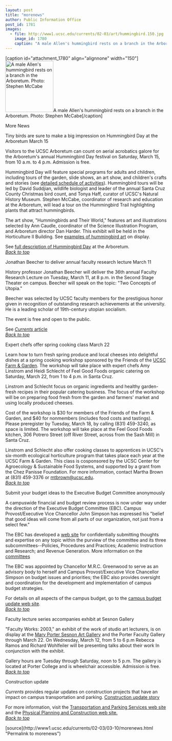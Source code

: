 ```yaml
---
layout: post
title: "morenews"
author: Public Information Office
post_id: 1781
images:
  - file: http://www1.ucsc.edu/currents/02-03/art/hummingbird.150.jpg
    image_id: 1780
    caption: "A male Allen's hummingbird rests on a branch in the Arboretum. Photo: Stephen McCabe"
---
```


[caption id="attachment_1780" align="alignnone" width="150"]<a href="http://localhost/mysite/wp-content/uploads/2003/03/hummingbird.150.jpg"><img class="size-full wp-image-1780" src="http://localhost/mysite/wp-content/uploads/2003/03/hummingbird.150.jpg" alt="A male Allen's hummingbird rests on a branch in the Arboretum. Photo: Stephen McCabe" width="150" height="159" /></a>A male Allen's hummingbird rests on a branch in the Arboretum. Photo: Stephen McCabe[/caption]
<p class="pagehead">
  More News
</p>
<p>
  <span class="sectionhead"><a name="birds" id="birds"></a>Tiny birds are sure to make a big impression on Hummingbird Day at the Arboretum March 15</span><br>
</p>
<p>
  Visitors to the UCSC Arboretum can count on aerial acrobatics galore for the Arboretum's annual Hummingbird Day festival on Saturday, March 15, from 10 a.m. to 4 p.m. Admission is free.
</p>
<p>
  Hummingbird Day will feature special programs for adults and children, including tours of the garden, slide shows, an art show, and children's crafts and stories (see <a href="http://www2.ucsc.edu/arboretum/HummingDay3.html">detailed schedule of activities</a>). Hummingbird tours will be led by David Suddjian, wildlife biologist and leader of the annual Santa Cruz County Christmas bird count, and Tonya Haff, curator of UCSC's Natural History Museum. Stephen McCabe, coordinator of research and education at the Arboretum, will lead a tour on the Hummingbird Trail highlighting plants that attract hummingbirds.<br>
</p>
<p>
  The art show, "Hummingbirds and Their World," features art and illustrations selected by Ann Caudle, coordinator of the Science Illustration Program, and Arboretum director Dan Harder. This exhibit will be held in the Horticulture II Building. See <a href="http://www2.ucsc.edu/arboretum/HummingDay4.html">examples of hummingbird art</a> on display.
</p>
<p>
  See <a href="http://www2.ucsc.edu/arboretum/HummingDay3.html">full description of Hummingbird Day</a> at the Arboretum.<br>
  <a href="#birds"><i>Back to top</i></a>
</p>
<p class="sectionhead">
  <a name="beecher" id="beecher"></a>Jonathan Beecher to deliver annual faculty research lecture March 11
</p>
<p>
  History professor Jonathan Beecher will deliver the 36th annual Faculty Research Lecture on Tuesday, March 11, at 8 p.m. in the Second Stage Theater on campus. Beecher will speak on the topic: "Two Concepts of Utopia."
</p>
<p>
  Beecher was selected by UCSC faculty members for the prestigious honor given in recognition of outstanding research achievements at the university. He is a leading scholar of 19th-century utopian socialism.
</p>
<p>
  The event is free and open to the public.<br>
</p>
<p>
  See <a href="../02-24/utopia.html"><i>Currents</i> article</a><br>
  <a href="#birds"><i>Back to top</i></a><br>
</p>
<p>
  <span class="sectionhead"><a name="chefs" id="chefs"></a>Expert chefs offer spring cooking class March 22</span><br>
</p>
<p>
  Learn how to turn fresh spring produce and local cheeses into delightful dishes at a spring cooking workshop sponsored by the Friends of the <a href="http://zzyx.ucsc.edu/casfs/index.html">UCSC Farm &amp; Garden</a>. The workshop will take place with expert chefs Amy Linstrom and Heidi Schlecht of Feel Good Foods organic catering on Saturday, March 22, from 1 to 4 p.m. in Santa Cruz.<br>
</p>
<p>
  Linstrom and Schlecht focus on organic ingredients and healthy garden-fresh recipes in their popular catering business. The focus of the workshop will be on preparing food fresh from the garden and farmers' market and using locally produced cheeses.<br>
</p>
<p>
  Cost of the workshop is $30 for members of the Friends of the Farm &amp; Garden, and $40 for nonmembers (includes food costs and tastings). Please preregister by Tuesday, March 18, by calling (831) 459-3240, as space is limited. The workshop will take place at the Feel Good Foods kitchen, 306 Potrero Street (off River Street, across from the Sash Mill) in Santa Cruz.<br>
</p>
<p>
  Linstrom and Schlecht also offer cooking classes to apprentices in UCSC's six-month ecological horticulture program that takes place each year at the UCSC Farm &amp; Garden. This class is cosponsored by the UCSC Center for Agroecology &amp; Sustainable Food Systems, and supported by a grant from the Chez Panisse Foundation. For more information, contact Martha Brown at (831) 459-3376 or <a href="mailto:mtbrown@ucsc.edu">mtbrown@ucsc.edu</a>.<br>
  <a href="#birds"><i>Back to top</i></a>
</p>
<p class="sectionhead">
  <a name="ideas" id="ideas"></a>Submit your budget ideas to the Executive Budget Committee anonymously
</p>
<p>
  A campuswide financial and budget review process is now under way under the direction of the Executive Budget Committee (EBC). Campus Provost/Executive Vice Chancellor John Simpson has expressed his "belief that good ideas will come from all parts of our organization, not just from a select few."
</p>
<p>
  The EBC has developed a <a href="http://planning.ucsc.edu/ebc/feedback.html">web site</a> for confidentially submitting thoughts and expertise on any topic within the purview of the committee and its three subcommittees--Policies, Procedures and Practices; Academic Instruction and Research; and Revenue Generation. More information on the <a href="http://www.ucsc.edu/news_events/budget_impact/committees.html">committees</a>
</p>
<p>
  The EBC was appointed by Chancellor M.R.C. Greenwood to serve as an advisory body to herself and Campus Provost/Executive Vice Chancellor Simpson on budget issues and priorities; the EBC also provides oversight and coordination for the development and implementation of campus budget strategies.<br>
</p>
<p>
  For details on all aspects of the campus budget, go to the <a href="http://www.ucsc.edu/news_events/budget_impact/index.html">campus budget update web site</a>.<br>
  <a href="#birds"><i>Back to top</i></a>
</p>
<p class="sectionhead">
  <a name="lecture" id="lecture"></a>Faculty lecture series accompanies exhibit at Sesnon Gallery<br>
</p>
<p>
  "Faculty Works: 2003," an exhibit of the work of studio art lecturers, is on display at the <a href="http://arts.ucsc.edu/sesnon">Mary Porter Sesnon Art Gallery</a> and the Porter Faculty Gallery through March 22. On Wednesday, March 12, from 5 to 6 p.m Rebecca Ramos and Richard Wohlfeiler will be presenting talks about their work In conjunction with the exhibit.
</p>
<p>
  Gallery hours are Tuesday through Saturday, noon to 5 p.m. The gallery is located at Porter College and is wheelchair accessible. Admission is free.<br>
  <a href="#birds"><i>Back to top</i></a><a href="#graffiti"></a>
</p>
<p class="sectionhead"></p>
<p class="sectionhead">
  <a name="Construction" id="Construction"></a>Construction update
</p>
<p>
  <i>Currents</i> provides regular updates on construction projects that have an impact on campus transportation and parking. <a href="../../construction.html">Construction update story</a>
</p>
<p>
  For more information, visit the <a href="http://www2.ucsc.edu/taps/">Transportation and Parking Services web site</a> and the <a href="http://www2.ucsc.edu/ppc/">Physical Planning and Construction web site.<br></a><a href="#birds"><i>Back to top</i></a>
</p>
<p>

</p>
[source](http://www1.ucsc.edu/currents/02-03/03-10/morenews.html "Permalink to morenews")

